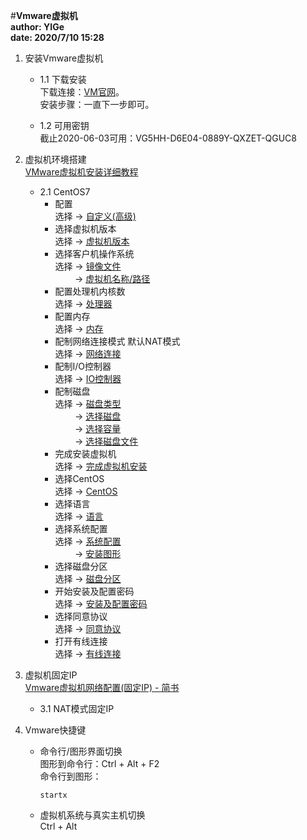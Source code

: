 #**Vmware虚拟机**  
**author: YIGe**   
**date: 2020/7/10 15:28**  

1. 安装Vmware虚拟机  
    + 1.1 下载安装  
        下载连接：[VM官网](https://www.vmware.com/cn.html)。  
        安装步骤：一直下一步即可。  
    
    + 1.2 可用密钥  
        截止2020-06-03可用：VG5HH-D6E04-0889Y-QXZET-QGUC8  
    
2. 虚拟机环境搭建  
    [VMware虚拟机安装详细教程](https://blog.csdn.net/java_xinshou1/article/details/100010099)
    + 2.1 CentOS7  
        * 配置  
            选择 -> [自定义(高级)](./Image/1-选择配置.png)  
        * 选择虚拟机版本  
            选择 -> [虚拟机版本](./Image/2-选择虚拟机版本.png)  
        * 选择客户机操作系统  
            选择 -> [镜像文件](./Image/3-选择镜像文件.png)  
            &nbsp; &nbsp; &nbsp; &nbsp; -> [虚拟机名称/路径](./Image/4-配置虚拟机名称以及路径.png)  
        * 配置处理机内核数  
            选择 -> [处理器](./Image/5-配置处理器.png)  
        * 配置内存   
            选择 -> [内存](./Image/6-配置内存.png)  
        * 配制网络连接模式 默认NAT模式  
            选择 -> [网络连接](./Image/7-配置网络连接模式.png)  
        * 配制I/O控制器  
            选择 -> [IO控制器](./Image/8-配置IO控制器类型.png)  
        * 配制磁盘   
            选择 -> [磁盘类型](./Image/9-配置磁盘类型.png)  
            &nbsp; &nbsp; &nbsp; &nbsp; -> [选择磁盘](./Image/10-选择磁盘.png)  
            &nbsp; &nbsp; &nbsp; &nbsp; -> [选择容量](./Image/11-指定磁盘容量.png)  
            &nbsp; &nbsp; &nbsp; &nbsp; -> [选择磁盘文件](./Image/12-指定磁盘文件.png)
        * 完成安装虚拟机  
            选择 -> [完成虚拟机安装](./Image/13-完成虚拟机.png)  
        * 选择CentOS  
            选择 -> [CentOS](./Image/14-选择CentOS7.png)  
        * 选择语言  
            选择 -> [语言](./Image/15-选择英文.png)  
        * 选择系统配置  
            选择 -> [系统配置](./Image/16-安装配置.png)  
            &nbsp; &nbsp; &nbsp; &nbsp; ->  [安装图形](./Image/17-选择安装图形.png)  
        * 选择磁盘分区  
            选择 -> [磁盘分区](./Image/18-选择磁盘分区.png)  
        * 开始安装及配置密码  
            选择 -> [安装及配置密码](./Image/19-开始安装以及配置密码.png)    
        * 选择同意协议    
            选择 -> [同意协议](./Image/20-同意协议.png)    
        * 打开有线连接  
            选择 -> [有线连接](./Image/21-打开有线连接.png)  
            
3. 虚拟机固定IP  
    [Vmware虚拟机网络配置(固定IP) - 简书](https://www.jianshu.com/p/6fdbba039d79)  
    + 3.1  NAT模式固定IP
    
4. Vmware快捷键  
    + 命令行/图形界面切换  
        图形到命令行：Ctrl + Alt + F2  
        命令行到图形：
        ```shell script
        startx
        ```
    + 虚拟机系统与真实主机切换  
        Ctrl + Alt